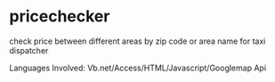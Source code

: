 # pricechecker
check price between different areas by zip code or area name for taxi dispatcher

Languages Involved:
Vb.net/Access/HTML/Javascript/Googlemap Api
